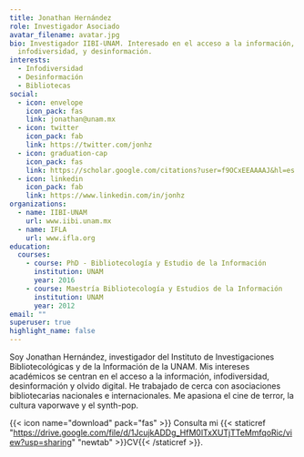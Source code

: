 ```yaml
---
title: Jonathan Hernández
role: Investigador Asociado
avatar_filename: avatar.jpg
bio: Investigador IIBI-UNAM. Interesado en el acceso a la información,
  infodiversidad, y desinformación.
interests:
  - Infodiversidad
  - Desinformación
  - Bibliotecas
social:
  - icon: envelope
    icon_pack: fas
    link: jonathan@unam.mx
  - icon: twitter
    icon_pack: fab
    link: https://twitter.com/jonhz
  - icon: graduation-cap
    icon_pack: fas
    link: https://scholar.google.com/citations?user=f9OCxEEAAAAJ&hl=es
  - icon: linkedin
    icon_pack: fab
    link: https://www.linkedin.com/in/jonhz
organizations:
  - name: IIBI-UNAM
    url: www.iibi.unam.mx
  - name: IFLA
    url: www.ifla.org
education:
  courses:
    - course: PhD - Bibliotecología y Estudio de la Información
      institution: UNAM
      year: 2016
    - course: Maestría Bibliotecología y Estudios de la Información
      institution: UNAM
      year: 2012
email: ""
superuser: true
highlight_name: false
---
```

Soy Jonathan Hernández, investigador del Instituto de Investigaciones Bibliotecológicas y de la Información de la UNAM. Mis intereses académicos se centran en el acceso a la información, infodiversidad, desinformación y olvido digital. He trabajado de cerca con asociaciones bibliotecarias nacionales e internacionales. Me apasiona el cine de terror, la cultura vaporwave y el synth-pop. 

{{< icon name="download" pack="fas" >}} Consulta mi {{< staticref "https://drive.google.com/file/d/1JcujkADDg_HfM0lTxXUTjTTeMmfqoRic/view?usp=sharing" "newtab" >}}CV{{< /staticref >}}.